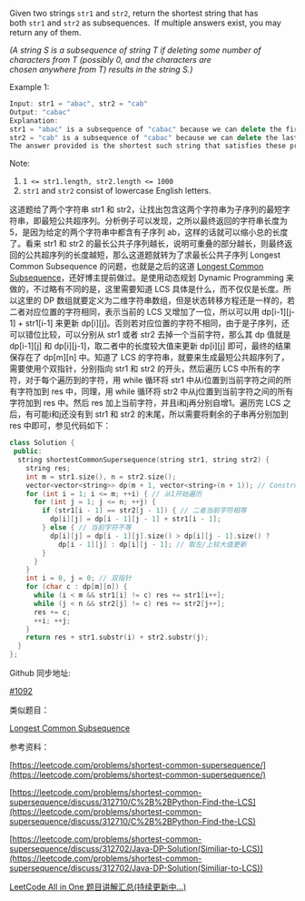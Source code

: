 Given two strings `str1` and `str2`, return the shortest string that has both `str1` and `str2` as subsequences.  If multiple answers exist, you may return any of them.

_(A string S is a subsequence of string T if deleting some number of characters from T (possibly 0, and the characters are chosen anywhere from T) results in the string S.)_

Example 1:

```cpp
Input: str1 = "abac", str2 = "cab"
Output: "cabac"
Explanation:
str1 = "abac" is a subsequence of "cabac" because we can delete the first "c".
str2 = "cab" is a subsequence of "cabac" because we can delete the last "ac".
The answer provided is the shortest such string that satisfies these properties.
```

Note:

1. `1 <= str1.length, str2.length <= 1000`
2. `str1` and `str2` consist of lowercase English letters.

这道题给了两个字符串 str1 和 str2，让找出包含这两个字符串为子序列的最短字符串，即最短公共超序列。分析例子可以发现，之所以最终返回的字符串长度为5，是因为给定的两个字符串中都含有子序列 ab，这样的话就可以缩小总的长度了。看来 str1 和 str2 的最长公共子序列越长，说明可重叠的部分越长，则最终返回的公共超序列的长度越短，那么这道题就转为了求最长公共子序列 Longest Common Subsequence 的问题，也就是之后的这道 [Longest Common Subsequence](https://www.cnblogs.com/grandyang/p/14230663.html)，还好博主提前做过。是使用动态规划 Dynamic Programming 来做的，不过略有不同的是，这里需要知道 LCS 具体是什么，而不仅仅是长度。所以这里的 DP 数组就要定义为二维字符串数组，但是状态转移方程还是一样的，若二者对应位置的字符相同，表示当前的 LCS 又增加了一位，所以可以用 dp[i-1][j-1] + str1[i-1] 来更新 dp[i][j]。否则若对应位置的字符不相同，由于是子序列，还可以错位比较，可以分别从 str1 或者 str2 去掉一个当前字符，那么其 dp 值就是 dp[i-1][j] 和 dp[i][j-1]，取二者中的长度较大值来更新 dp[i][j] 即可，最终的结果保存在了 dp[m][n] 中。知道了 LCS 的字符串，就要来生成最短公共超序列了，需要使用个双指针，分别指向 str1 和 str2 的开头，然后遍历 LCS 中所有的字符，对于每个遍历到的字符，用 while 循环将 str1 中从i位置到当前字符之间的所有字符加到 res 中，同理，用 while 循环将 str2 中从j位置到当前字符之间的所有字符加到 res 中。然后 res 加上当前字符，并且i和j再分别自增1。遍历完 LCS 之后，有可能i和j还没有到 str1 和 str2 的末尾，所以需要将剩余的子串再分别加到 res 中即可，参见代码如下：

```cpp
class Solution {
 public:
  string shortestCommonSupersequence(string str1, string str2) {
    string res;
    int m = str1.size(), n = str2.size();
    vector<vector<string>> dp(m + 1, vector<string>(n + 1)); // Construct n + 1
    for (int i = 1; i <= m; ++i) { // 从1开始遍历
      for (int j = 1; j <= n; ++j) {
        if (str1[i - 1] == str2[j - 1]) { // 二者当前字符相等
          dp[i][j] = dp[i - 1][j - 1] + str1[i - 1];
        } else { // 当前字符不等
          dp[i][j] = dp[i - 1][j].size() > dp[i][j - 1].size() ?
            dp[i - 1][j] : dp[i][j - 1]; // 取左/上较大值更新
        }
      }
    }
    int i = 0, j = 0; // 双指针
    for (char c : dp[m][n]) {
      while (i < m && str1[i] != c) res += str1[i++];
      while (j < n && str2[j] != c) res += str2[j++];
      res += c;
      ++i; ++j;
    }
    return res + str1.substr(i) + str2.substr(j);
  }
};
```

Github 同步地址:

[#1092](https://github.com/grandyang/leetcode/issues/1092)

类似题目：

[Longest Common Subsequence](https://www.cnblogs.com/grandyang/p/14230663.html)

参考资料：

[https://leetcode.com/problems/shortest-common-supersequence/](https://leetcode.com/problems/shortest-common-supersequence/)

[https://leetcode.com/problems/shortest-common-supersequence/discuss/312710/C%2B%2BPython-Find-the-LCS](https://leetcode.com/problems/shortest-common-supersequence/discuss/312710/C%2B%2BPython-Find-the-LCS)

[](https://leetcode.com/problems/shortest-common-supersequence/discuss/312702/Java-DP-Solution(Similiar-to-LCS))[https://leetcode.com/problems/shortest-common-supersequence/discuss/312702/Java-DP-Solution(Similiar-to-LCS)](https://leetcode.com/problems/shortest-common-supersequence/discuss/312702/Java-DP-Solution(Similiar-to-LCS))

[LeetCode All in One 题目讲解汇总(持续更新中...)](https://www.cnblogs.com/grandyang/p/4606334.html)